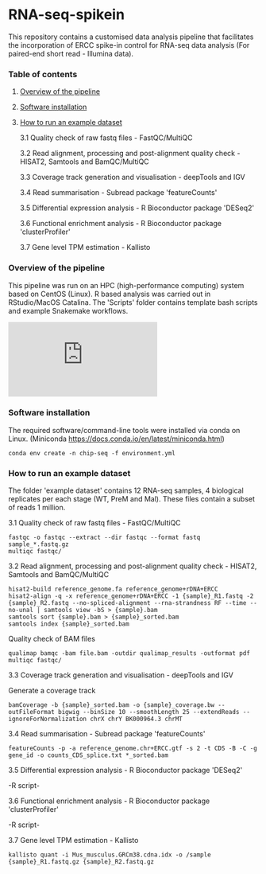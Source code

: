 # RNA-seq-spikein

This repository contains a customised data analysis pipeline that facilitates the incorporation of ERCC spike-in control for RNA-seq data analysis (For paired-end short read - Illumina data). 

### Table of contents 
1. [Overview of the pipeline](#overview-of-the-pipeline)
2. [Software installation](#software-installation)
3. [How to run an example dataset](#how-to-run-an-example-dataset)
  
     3.1 Quality check of raw fastq files - FastQC/MultiQC
  
     3.2 Read alignment, processing and post-alignment quality check - HISAT2, Samtools and BamQC/MultiQC

     3.3 Coverage track generation and visualisation - deepTools and IGV
  
     3.4 Read summarisation - Subread package 'featureCounts'
  
     3.5 Differential expression analysis - R Bioconductor package 'DESeq2'
 
     3.6 Functional enrichment analysis - R Bioconductor package 'clusterProfiler'

     3.7 Gene level TPM estimation - Kallisto
  

### Overview of the pipeline

This pipeline was run on an HPC (high-performance computing) system based on CentOS (Linux). R based analysis was carried out in RStudio/MacOS Catalina.
The 'Scripts' folder contains template bash scripts and example Snakemake workflows.

![alt text](https://github.com/tudumanne/RNA-seq-spikein/files/7829892/Picture.1.pdf)


### Software installation 

The required software/command-line tools were installed via conda on Linux. 
(Miniconda https://docs.conda.io/en/latest/miniconda.html)

```console
conda env create -n chip-seq -f environment.yml
```

### How to run an example dataset

The folder 'example dataset' contains 12 RNA-seq samples, 4 biological replicates per each stage (WT, PreM and Mal).
These files contain a subset of reads 1 million.  
  
3.1 Quality check of raw fastq files - FastQC/MultiQC

```console
fastqc -o fastqc --extract --dir fastqc --format fastq sample_*.fastq.gz
multiqc fastqc/
```
  
3.2 Read alignment, processing and post-alignment quality check - HISAT2, Samtools and BamQC/MultiQC

```console
hisat2-build reference_genome.fa reference_genome+rDNA+ERCC
hisat2-align -q -x reference_genome+rDNA+ERCC -1 {sample}_R1.fastq -2 {sample}_R2.fastq --no-spliced-alignment --rna-strandness RF --time --no-unal | samtools view -bS > {sample}.bam
samtools sort {sample}.bam > {sample}_sorted.bam
samtools index {sample}_sorted.bam
```

Quality check of BAM files

```console
qualimap bamqc -bam file.bam -outdir qualimap_results -outformat pdf
multiqc fastqc/
``` 

3.3 Coverage track generation and visualisation - deepTools and IGV

Generate a coverage track

```console
bamCoverage -b {sample}_sorted.bam -o {sample}_coverage.bw --outFileFormat bigwig --binSize 10 --smoothLength 25 --extendReads --ignoreForNormalization chrX chrY BK000964.3 chrMT 
```
  
3.4 Read summarisation - Subread package 'featureCounts'

```console
featureCounts -p -a reference_genome.chr+ERCC.gtf -s 2 -t CDS -B -C -g gene_id -o counts_CDS_splice.txt *_sorted.bam
```
  
3.5 Differential expression analysis - R Bioconductor package 'DESeq2'

-R script-
 
3.6 Functional enrichment analysis - R Bioconductor package 'clusterProfiler'

-R script-

3.7 Gene level TPM estimation - Kallisto

```console
kallisto quant -i Mus_musculus.GRCm38.cdna.idx -o /sample {sample}_R1.fastq.gz {sample}_R2.fastq.gz
```

